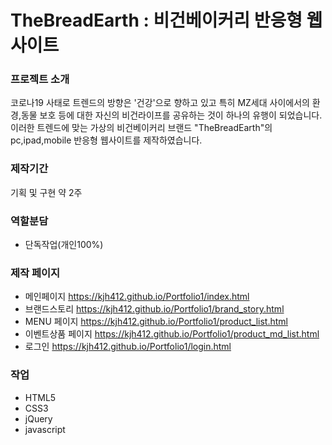 # TheBreadEarth : 비건베이커리 반응형 웹사이트

### 프로젝트 소개

코로나19 사태로 트렌드의 방향은 '건강'으로 향하고 있고 특히 MZ세대 사이에서의 환경,동물 보호 등에 대한 자신의 비건라이프를 공유하는 것이 하나의 유행이 되었습니다. 이러한 트렌드에 맞는 가상의 비건베이커리 브랜드 "TheBreadEarth"의 pc,ipad,mobile 반응형 웹사이트를 제작하였습니다.

### 제작기간
기획 및 구현 약 2주

### 역할분담

- 단독작업(개인100%)

### 제작 페이지

- 메인페이지 <a>https://kjh412.github.io/Portfolio1/index.html</a>
- 브랜드스토리 <a>https://kjh412.github.io/Portfolio1/brand_story.html</a>
- MENU 페이지 <a>https://kjh412.github.io/Portfolio1/product_list.html</a>
- 이벤트상품 페이지 <a>https://kjh412.github.io/Portfolio1/product_md_list.html</a>
- 로그인 <a>https://kjh412.github.io/Portfolio1/login.html</a>

### 작업

- HTML5
- CSS3
- jQuery
- javascript
